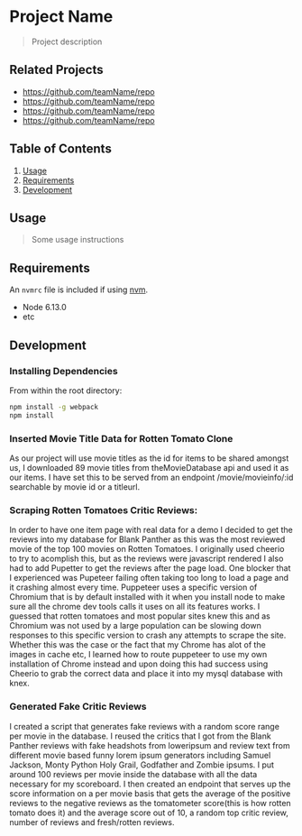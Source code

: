 # Project Name

> Project description

## Related Projects

  - https://github.com/teamName/repo
  - https://github.com/teamName/repo
  - https://github.com/teamName/repo
  - https://github.com/teamName/repo

## Table of Contents

1. [Usage](#Usage)
1. [Requirements](#requirements)
1. [Development](#development)

## Usage

> Some usage instructions

## Requirements

An `nvmrc` file is included if using [nvm](https://github.com/creationix/nvm).

- Node 6.13.0
- etc

## Development

### Installing Dependencies

From within the root directory:

```sh
npm install -g webpack
npm install
```

### Inserted Movie Title Data for Rotten Tomato Clone
As our project will use movie titles as the id for items to be shared amongst us, I downloaded 89 movie titles from theMovieDatabase api and used it as our items.  I have set this to be served from an endpoint /movie/movieinfo/:id searchable by movie id or a titleurl.

### Scraping Rotten Tomatoes Critic Reviews:
In order to have one item page with real data for a demo I decided to get the reviews into my database for Blank Panther as this was the most reviewed movie of the top 100 movies on Rotten Tomatoes.  I originally used cheerio to try to acomplish this, but as the reviews were javascript rendered I also had to add Pupetter to get the reviews after the page load.  One blocker that I experienced was Pupeteer failing often taking too long to load a page and it crashing almost every time.  Puppeteer uses a specific version of Chromium that is by default installed with it when you install node to make sure all the chrome dev tools calls it uses on all its features works.  I guessed that rotten tomatoes and most popular sites knew this and as Chromium was not used by a large population can be slowing down responses to this specific version to crash any attempts to scrape the site.  Whether this was the case or the fact that my Chrome has alot of the images in cache etc, I learned how to route puppeteer to use my own installation of Chrome instead and upon doing this had success using Cheerio to grab the correct data and place it into my mysql database with knex.

### Generated Fake Critic Reviews
I created a script that generates fake reviews with a random score range per movie in the database.  I reused the critics that I got from the Blank Panther reviews with fake headshots from loweripsum and review text from different movie based funny lorem ipsum generators including Samuel Jackson, Monty Python Holy Grail, Godfather and Zombie ipsums.   I put around 100 reviews per movie inside the database with all the data necessary for my scoreboard.  I then created an endpoint that serves up the score information on a per movie basis that gets the average of the positive reviews to the negative reviews as the tomatometer score(this is how rotten tomato does it) and the average score out of 10, a random top critic review, number of reviews and fresh/rotten reviews.